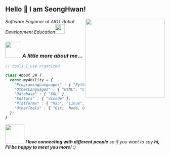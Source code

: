 <h2>  Hello 👋 I am SeongHwan! </h2>
<img align='right' src='https://media.giphy.com/media/bcKmIWkUMCjVm/giphy.gif' width='250'>
<p><em>Software Enginner at AIOT Robot Development Education<img src="https://media.giphy.com/media/WUlplcMpOCEmTGBtBW/giphy.gif" width="30"> 

### <img src="https://media.giphy.com/media/VgCDAzcKvsR6OM0uWg/giphy.gif" width="50"> A little more about me...  
```javascript
// tools_I_use organized

class About JW { 
  const myAbility = {  
    "ProgramingLanguages" : { "Python", "Javascript", "c/c++" },
    "OtherLanguages" : { "HTML", "CSS", "Bash" },
    "Database" : { "SQL" },
    "Editors" : { "Vscode" },
    "Platforms" : { "Mac", "Linux", "Windows" },
    "OtherTools" : { "Git,  Node, OpenCV, ROS2" }
  };
}
```

<img src="https://media.giphy.com/media/LnQjpWaON8nhr21vNW/giphy.gif" width="60"> <em><b>I love connecting with different people</b> so if you want to say <b>hi, I'll be happy to meet you more!</b> :)</em>

